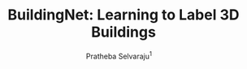 <h1 align = "center">BuildingNet: Learning to Label 3D Buildings</h1>

<p align = "center">
  Pratheba Selvaraju<sup>1</sup> &emsp;
</p>
